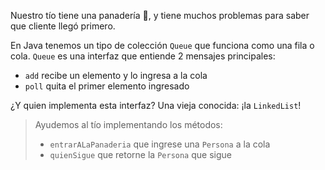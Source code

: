 Nuestro tío tiene una panadería :bread:, y tiene muchos problemas para saber que cliente llegó primero.

En Java tenemos un tipo de colección `Queue` que funciona como una fila o cola. `Queue` es una interfaz que entiende 2 mensajes principales:

* `add` recibe un elemento y lo ingresa a la cola
* `poll` quita el primer elemento ingresado

¿Y quien implementa esta interfaz? Una vieja conocida: ¡la `LinkedList`!

> Ayudemos al tío implementando los métodos:
>
> * `entrarALaPanaderia` que ingrese una `Persona` a la cola
> * `quienSigue` que retorne la `Persona` que sigue